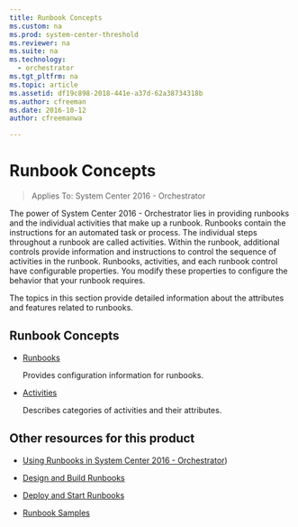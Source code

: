 ```yaml
---
title: Runbook Concepts
ms.custom: na
ms.prod: system-center-threshold
ms.reviewer: na
ms.suite: na
ms.technology:
  - orchestrator
ms.tgt_pltfrm: na
ms.topic: article
ms.assetid: df19c898-2018-441e-a37d-62a38734318b
ms.author: cfreeman
ms.date: 2016-10-12
author: cfreemanwa

---
```

# Runbook Concepts

> Applies To: System Center 2016 - Orchestrator

The power of System Center 2016 - Orchestrator lies in providing runbooks and the individual activities that make up a runbook. Runbooks contain the instructions for an automated task or process. The individual steps throughout a runbook are called activities. Within the runbook,  additional controls provide information and instructions to control the sequence of activities in the runbook. Runbooks, activities, and each runbook control have configurable properties. You modify these properties to configure the behavior that your runbook requires.  

The topics in this section provide detailed information about the attributes and features related to runbooks.  

## Runbook Concepts  

-   [Runbooks](../get-started/runbooks.md)  

    Provides configuration information for runbooks.  

-   [Activities](../get-started/activities.md)  

    Describes categories of activities and their attributes.  

## Other resources for this product  

-   [Using Runbooks in System Center 2016 - Orchestrator](../get-started/using-runbooks-in-system-center-2016---orchestrator.md))  

-   [Design and Build Runbooks](../manage/design-and-build-runbooks.md)  

-   [Deploy and Start Runbooks](../deploy/deploy-and-start-runbooks.md)  

-   [Runbook Samples](../get-started/runbook-samples.md)  
